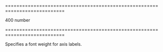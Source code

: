 <!--**
/*-------------------------------------------
    Auto-generated file. Do not modify.
-------------------------------------------

**-->
===========================================================================
<!--default-->400<!--/default-->
<!--type-->number<!--/type-->
===========================================================================

<!--shortDescription-->
Specifies a font weight for axis labels.
<!--/shortDescription-->

<!--fullDescription-->

<!--/fullDescription-->